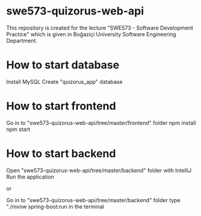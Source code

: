 # swe573-quizorus-web-api
This repository is created for the lecture "SWE573 - Software Development Practice" which is given in Boğaziçi University Software Engineering Department.

# How to start database
Install MySQL
Create "quizorus_app" database

# How to start frontend
Go in to "swe573-quizorus-web-api/tree/master/frontend" folder
npm install
npm start

# How to start backend
Open "swe573-quizorus-web-api/tree/master/backend" folder with IntelliJ
Run the application

or

Go in to "swe573-quizorus-web-api/tree/master/backend" folder
type "./mvnw spring-boot:run in the terminal

